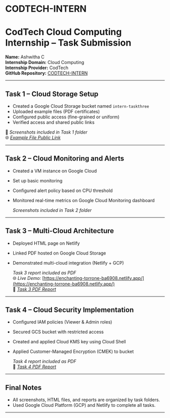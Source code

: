 # CODTECH-INTERN
# CodTech Cloud Computing Internship – Task Submission

**Name:** Ashwitha C  
**Internship Domain:** Cloud Computing  
**Internship Provider:** CodTech  
**GitHub Repository:** [CODTECH-INTERN](https://github.com/ashhwiithac22/Codteck-Intern)

---

## Task 1 – Cloud Storage Setup

- Created a Google Cloud Storage bucket named `intern-taskthree`
- Uploaded example files (PDF certificates)
- Configured public access (fine-grained or uniform)
- Verified access and shared public links

📎 *Screenshots included in Task 1 folder*  
🌐 *[Example File Public Link](https://storage.googleapis.com/intern-taskthree/ACCENTURE%20DATA%20ANALYTICS%20-%20JOB%20SIMULATION%20CERTIFICATE.pdf)*

---

## Task 2 – Cloud Monitoring and Alerts

- Created a VM instance on Google Cloud
- Set up basic monitoring
- Configured alert policy based on CPU threshold
- Monitored real-time metrics on Google Cloud Monitoring dashboard

  *Screenshots included in Task 2 folder*

---

## Task 3 – Multi-Cloud Architecture

- Deployed HTML page on Netlify
- Linked PDF hosted on Google Cloud Storage
- Demonstrated multi-cloud integration (Netlify + GCP)

    *Task 3 report included as PDF*  
🌐 *Live Demo:* [https://enchanting-torrone-ba6908.netlify.app/](https://enchanting-torrone-ba6908.netlify.app/)  
📄 *[Task 3 PDF Report](./Task3_MultiCloud_Report.pdf)*

---

## Task 4 – Cloud Security Implementation

- Configured IAM policies (Viewer & Admin roles)
- Secured GCS bucket with restricted access
- Created and applied Cloud KMS key using Cloud Shell
- Applied Customer-Managed Encryption (CMEK) to bucket

    *Task 4 report included as PDF*  
📄 *[Task 4 PDF Report](./Task4_CloudSecurity_Report.pdf)*

---

## Final Notes

- All screenshots, HTML files, and reports are organized by task folders.
- Used Google Cloud Platform (GCP) and Netlify to complete all tasks.
---

